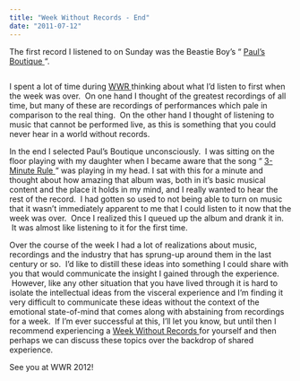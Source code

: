 ```yaml
---
title: "Week Without Records - End"
date: "2011-07-12"
---
```


<div class="content">
<p>The first record I listened to on Sunday was the Beastie Boy’s “ <a href="http://en.wikipedia.org/wiki/Paul's_Boutique" target="_blank"> Paul’s
Boutique </a> “.</p>
<p><img alt="" src="http://upload.wikimedia.org/wikipedia/en/0/07/BeastieBoysPaul%27sBoutique.jpg"/></p>
<p>I spent a lot of time during <a href="http://jasongullickson.posterous.com/a
-week-without-records" target="_blank"> WWR </a> thinking about what I’d listen to first when the week
was over.  On one hand I thought of the greatest recordings of all time, but
many of these are recordings of performances which pale in comparison to the
real thing.  On the other hand I thought of listening to music that cannot be
performed live, as this is something that you could never hear in a world
without records.</p>
<p>In the end I selected Paul’s Boutique unconsciously.  I was sitting on the
floor playing with my daughter when I became aware that the song “ <a href="http://en.wikipedia.org/wiki/3-Minute_Rule" target="_blank"> 3-Minute
Rule </a> “ was playing in my head.
I sat with this for a minute and thought about how amazing that album was,
both in it’s basic musical content and the place it holds in my mind, and I
really wanted to hear the rest of the record.  I had gotten so used to not
being able to turn on music that it wasn’t immediately apparent to me that I
could listen to it now that the week was over.  Once I realized this I queued
up the album and drank it in.  It was almost like listening to it for the
first time.</p>
<p>Over the course of the week I had a lot of realizations about music,
recordings and the industry that has sprung-up around them in the last century
or so.  I’d like to distill these ideas into something I could share with you
that would communicate the insight I gained through the experience.  However,
like any other situation that you have lived through it is hard to isolate the
intellectual ideas from the visceral experience and I’m finding it very
difficult to communicate these ideas without the context of the emotional
state-of-mind that comes along with abstaining from recordings for a week.  If
I’m ever successful at this, I’ll let you know, but until then I recommend
experiencing a <a href="http://jasongullickson.posterous.com/a
-week-without-records" target="_blank"> Week Without Records </a> for yourself and then perhaps we can discuss these
topics over the backdrop of shared experience.</p>
<p>See you at WWR 2012!</p>
</div>
